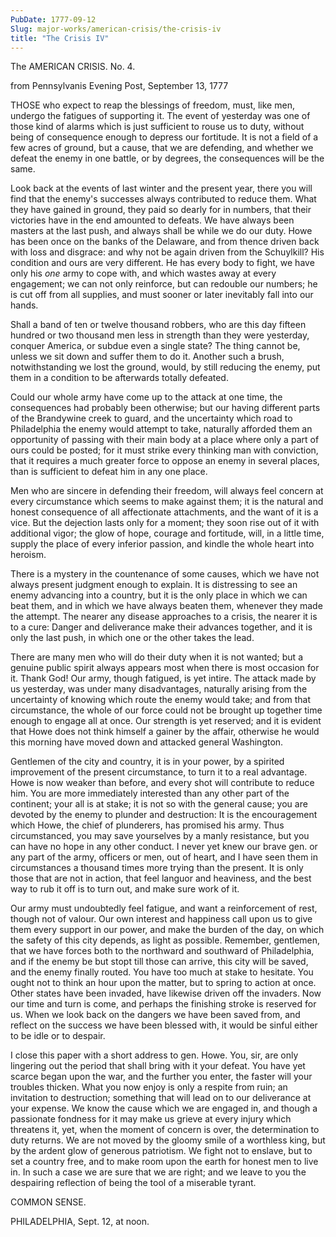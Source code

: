 ```yaml
---
PubDate: 1777-09-12
Slug: major-works/american-crisis/the-crisis-iv
title: "The Crisis IV"
---
```


   The AMERICAN CRISIS. No. 4.
   
   from Pennsylvanis Evening Post, September 13, 1777

 
   THOSE who expect to reap the blessings of freedom, must, like men, undergo
   the fatigues of supporting it. The event of yesterday was one of those
   kind of alarms which is just sufficient to rouse us to duty, without being
   of consequence enough to depress our fortitude. It is not a field of a few
   acres of ground, but a cause, that we are defending, and whether we defeat
   the enemy in one battle, or by degrees, the consequences will be the same.

   Look back at the events of last winter and the present year, there you
   will find that the enemy's successes always contributed to reduce them.
   What they have gained in ground, they paid so dearly for in numbers, that
   their victories have in the end amounted to defeats. We have always been
   masters at the last push, and always shall be while we do our duty. Howe
   has been once on the banks of the Delaware, and from thence driven back
   with loss and disgrace: and why not be again driven from the Schuylkill?
   His condition and ours are very different. He has every body to fight, we
   have only his *one* army to cope with, and which wastes away at every
   engagement; we can not only reinforce, but can redouble our numbers; he is
   cut off from all supplies, and must sooner or later inevitably fall into
   our hands.

   Shall a band of ten or twelve thousand robbers, who are this day fifteen
   hundred or two thousand men less in strength than they were yesterday,
   conquer America, or subdue even a single state? The thing cannot be,
   unless we sit down and suffer them to do it. Another such a brush,
   notwithstanding we lost the ground, would, by still reducing the enemy,
   put them in a condition to be afterwards totally defeated. 
   
   Could our whole
   army have come up to the attack at one time, the consequences had probably
   been otherwise; but our having different parts of the Brandywine creek to
   guard, and the uncertainty which road to Philadelphia the enemy would
   attempt to take, naturally afforded them an opportunity of passing with
   their main body at a place where only a part of ours could be posted; for
   it must strike every thinking man with conviction, that it requires a much
   greater force to oppose an enemy in several places, than is sufficient to
   defeat him in any one place.

   Men who are sincere in defending their freedom, will always feel concern
   at every circumstance which seems to make against them; it is the natural
   and honest consequence of all affectionate attachments, and the want of it
   is a vice. But the dejection lasts only for a moment; they soon rise out
   of it with additional vigor; the glow of hope, courage and fortitude,
   will, in a little time, supply the place of every inferior passion, and
   kindle the whole heart into heroism.

   There is a mystery in the countenance of some causes, which we have not
   always present judgment enough to explain. It is distressing to see an
   enemy advancing into a country, but it is the only place in which we can
   beat them, and in which we have always beaten them, whenever they made the
   attempt. The nearer any disease approaches to a crisis, the nearer it is
   to a cure: Danger and deliverance make their advances together, and it is
   only the last push, in which one or the other takes the lead.

   There are many men who will do their duty when it is not wanted; but a
   genuine public spirit always appears most when there is most occasion for
   it. Thank God! Our army, though fatigued, is yet intire. The attack made
   by us yesterday, was under many disadvantages, naturally arising from the
   uncertainty of knowing which route the enemy would take; and from that
   circumstance, the whole of our force could not be brought up together time
   enough to engage all at once. Our strength is yet reserved; and it is
   evident that Howe does not think himself a gainer by the affair, otherwise
   he would this morning have moved down and attacked general Washington.

   Gentlemen of the city and country, it is in your power, by a spirited
   improvement of the present circumstance, to turn it to a real advantage.
   Howe is now weaker than before, and every shot will contribute to reduce
   him. You are more immediately interested than any other part of the
   continent; your all is at stake; it is not so with the general cause; you
   are devoted by the enemy to plunder and destruction: It is the
   encouragement which Howe, the chief of plunderers, has promised his army.
   Thus circumstanced, you may save yourselves by a manly resistance, but you
   can have no hope in any other conduct. I never yet knew our brave gen.
   or any part of the army, officers or men, out of heart, and I have seen
   them in circumstances a thousand times more trying than the present. It is
   only those that are not in action, that feel languor and heaviness, and
   the best way to rub it off is to turn out, and make sure work of it.

   Our army must undoubtedly feel fatigue, and want a reinforcement of rest,
   though not of valour. Our own interest and happiness call upon us to give
   them every support in our power, and make the burden of the day, on which
   the safety of this city depends, as light as possible. Remember,
   gentlemen, that we have forces both to the northward and southward of
   Philadelphia, and if the enemy be but stopt till those can arrive, this
   city will be saved, and the enemy finally routed. You have too much at
   stake to hesitate. You ought not to think an hour upon the matter, but to
   spring to action at once. Other states have been invaded, have likewise
   driven off the invaders. Now our time and turn is come, and perhaps the
   finishing stroke is reserved for us. When we look back on the dangers we
   have been saved from, and reflect on the success we have been blessed
   with, it would be sinful either to be idle or to despair.

   I close this paper with a short address to gen. Howe. You, sir, are
   only lingering out the period that shall bring with it your defeat. You
   have yet scarce began upon the war, and the further you enter, the faster
   will your troubles thicken. What you now enjoy is only a respite from
   ruin; an invitation to destruction; something that will lead on to our
   deliverance at your expense. We know the cause which we are engaged in,
   and though a passionate fondness for it may make us grieve at every injury
   which threatens it, yet, when the moment of concern is over, the
   determination to duty returns. We are not moved by the gloomy smile of a
   worthless king, but by the ardent glow of generous patriotism. We fight
   not to enslave, but to set a country free, and to make room upon the earth
   for honest men to live in. In such a case we are sure that we are right;
   and we leave to you the despairing reflection of being the tool of a
   miserable tyrant.

   COMMON SENSE.

   PHILADELPHIA, Sept. 12, at noon.



